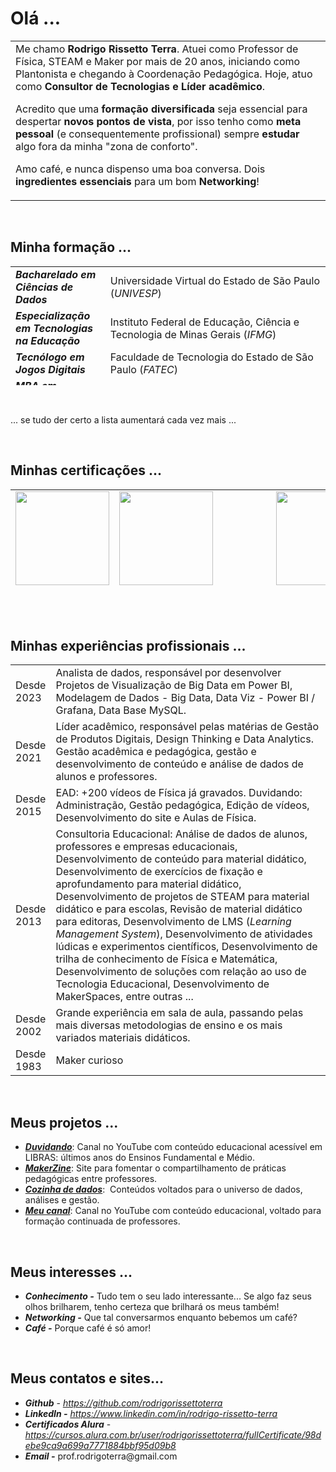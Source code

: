 <h1>Olá ...</h1>
<table style="border-collapse: collapse; width: 100%;">
<tbody>
<tr>
<td style="width: 75%;">Me chamo <b>Rodrigo Rissetto Terra</b>. Atuei como Professor de Física, STEAM e Maker por mais de 20 anos, iniciando como Plantonista e chegando à Coordenação Pedagógica. Hoje, atuo como <b>Consultor de Tecnologias e Líder acadêmico</b>.

Acredito que uma <b>formação diversificada</b> seja essencial para despertar <b>novos pontos de vista</b>, por isso tenho como <b>meta pessoal</b> (e consequentemente profissional) sempre <b>estudar</b> algo fora da minha "zona de conforto".

Amo café, e nunca dispenso uma boa conversa. Dois <b>ingredientes essenciais</b> para um bom <b>Networking</b>!</td>
</tr>
</tbody>
</table>
&nbsp;
<h2><b>Minha formação ... </b></h2>
<table style="border-collapse: collapse; width: 100%; height: 190px;">
<tbody>
<tr style="height: 24px;">
<td style="width: 30.1095%; height: 24px;"><b><em>Bacharelado em Ciências de Dados</em></b></td>
<td style="width: 69.8906%; height: 24px;">Universidade Virtual do Estado de São Paulo (<i>UNIVESP</i>)</td>
</tr>
<tr style="height: 24px;">
<td style="width: 30.1095%; height: 24px;"><b><em>Especialização em Tecnologias na Educação</em></b></td>
<td style="width: 69.8906%; height: 24px;">Instituto Federal de Educação, Ciência e Tecnologia de Minas Gerais (<em>IFMG</em>)</td>
</tr>
<tr style="height: 24px;">
<td style="width: 30.1095%; height: 24px;"><b><em>Tecnólogo em Jogos Digitais</em></b></td>
<td style="width: 69.8906%; height: 24px;">Faculdade de Tecnologia do Estado de São Paulo (<em>FATEC</em>)</td>
</tr>
<tr style="height: 22px;">
<td style="width: 30.1095%; height: 22px;"><b><em>MBA em Marketing Digital e E-commerce</em></b></td>
<td style="width: 69.8906%; height: 22px;">Serviço Nacional de Aprendizagem Comercial (<em>SENAC</em>)</td>
</tr>
<tr style="height: 24px;">
<td style="width: 30.1095%; height: 24px;"><b><em>MBA em Engenharia Financeira</em></b></td>
<td style="width: 69.8906%; height: 24px;">Programa de Educação Continuada da Escola Politécnica da USP (<em>PECE</em>-<wbr /><em>Poli</em>)</td>
</tr>
<tr style="height: 24px;">
<td style="width: 30.1095%; height: 24px;"><b><em>Licenciatura em Física</em></b></td>
<td style="width: 69.8906%; height: 24px;">Instituto de Física da Universidade de São Paulo (<em>IF-USP</em>)</td>
</tr>
<tr style="height: 24px;">
<td style="width: 30.1095%; height: 24px;"><b><em>Técnico em Mecatrônica</em></b></td>
<td style="width: 69.8906%; height: 24px;">Escola Técnica Estadual Lauro Gomes (<em>ETEC-LG</em>)</td>
</tr>
</tbody>
</table>
&nbsp;

... se tudo der certo a lista aumentará cada vez mais ...

&nbsp;
<h2><b>Minhas certificações ... </b></h2>
<table class=" aligncenter" style="border-collapse: collapse; width: 100%; height: 176px;">
<tbody>
<tr style="height: 88px;">
<td style="width: 20%; text-align: center; height: 88px;"><img class="aligncenter wp-image-18805 size-thumbnail" src="https://www.makerzine.com.br/wp-content/uploads/2023/02/GCC_badge_PGM_1000x1000-150x150.png" alt="" width="150" height="150" /></td>
<td style="width: 20.0664%; text-align: center; height: 88px;"><img class="aligncenter wp-image-18808 size-thumbnail" src="https://www.makerzine.com.br/wp-content/uploads/2023/02/Professional_Certificate_-_Data_Analyst-150x150.png" alt="" width="150" height="150" /></td>
<td style="width: 19.9336%; text-align: center; height: 88px;"><img class="aligncenter wp-image-18809 size-thumbnail" src="https://www.makerzine.com.br/wp-content/uploads/2023/02/Scrum-Foundation-Professional-Certificate-SFPC-2021_-150x150.png" alt="" width="150" height="150" /></td>
<td style="width: 20%; text-align: center; height: 88px;"><img class="aligncenter wp-image-18804 size-thumbnail" src="https://www.makerzine.com.br/wp-content/uploads/2023/02/CEM-_-Selo-150x150.png" alt="" width="150" height="150" /></td>
</tr>
<tr style="height: 88px;">
<td style="width: 20%; text-align: center; height: 88px;">&nbsp;

<img class="aligncenter wp-image-18806 size-thumbnail" src="https://www.makerzine.com.br/wp-content/uploads/2023/02/GCE_Badges_01-150x150.png" alt="" width="150" height="150" /></td>
<td style="width: 20.0664%; text-align: center; height: 88px;"><img class="aligncenter wp-image-18807" src="https://www.makerzine.com.br/wp-content/uploads/2023/02/Minecraft-Education-Edition-Certificacao-249x300.png" alt="" width="124" height="150" /></td>
<td style="width: 19.9336%; text-align: center; height: 88px;" colspan="2"><img class="aligncenter wp-image-18811" src="https://www.makerzine.com.br/wp-content/uploads/2023/02/arduino.png" alt="" width="655" height="150" /></td>
</tr>
</tbody>
</table>
&nbsp;
<p style="text-align: center;"></p>
<h2><b>Minhas experiências profissionais ...
</b></h2>
<table style="border-collapse: collapse; width: 100%;">
<tbody>
<tr>
<td style="width: 9.38952%;">Desde 2023</td>
<td style="width: 90.6105%;">Analista de dados, responsável por desenvolver Projetos de Visualização de Big Data em Power BI, Modelagem de Dados - Big Data, Data Viz - Power BI / Grafana, Data Base MySQL.</td>
</tr>
 <tr>
<td style="width: 9.38952%;">Desde 2021</td>
<td style="width: 90.6105%;">Líder acadêmico, responsável pelas matérias de Gestão de Produtos Digitais, Design Thinking e Data Analytics. Gestão acadêmica e pedagógica, gestão e desenvolvimento de conteúdo e análise de dados de alunos e professores.</td>
</tr>
<tr>
<td style="width: 9.38952%;">Desde 2015</td>
<td style="width: 90.6105%;">EAD: +200 vídeos de Física já gravados. Duvidando: Administração, Gestão pedagógica, Edição de vídeos, Desenvolvimento do site e Aulas de Física.</td>
</tr>
<tr>
<td style="width: 9.38952%;">Desde 2013</td>
<td style="width: 90.6105%;">Consultoria Educacional: Análise de dados de alunos, professores e empresas educacionais, Desenvolvimento de conteúdo para material didático, Desenvolvimento de exercícios de fixação e aprofundamento para material didático, Desenvolvimento de projetos de STEAM para material didático e para escolas, Revisão de material didático para editoras, Desenvolvimento de LMS (<em>Learning Management System</em>), Desenvolvimento de atividades lúdicas e experimentos científicos, Desenvolvimento de trilha de conhecimento de Física e Matemática, Desenvolvimento de soluções com relação ao uso de Tecnologia Educacional, Desenvolvimento de MakerSpaces, entre outras ...</td>
</tr>
<tr>
<td style="width: 9.38952%;">Desde 2002</td>
<td style="width: 90.6105%;">Grande experiência em sala de aula, passando pelas mais diversas metodologias de ensino e os mais variados materiais didáticos.</td>
</tr>
<tr>
<td style="width: 9.38952%;">Desde 1983</td>
<td style="width: 90.6105%;">Maker curioso</td>
</tr>
</tbody>
</table>
&nbsp;
<h2><b>Meus projetos ...
</b></h2>
<ul>
 	<li><b><em><a href="https://www.youtube.com/channel/UCGloIrjJ2Hadenqc1YcQT0A?sub_confirmation=1" target="_blank" rel="noopener noreferrer">Duvidando</a></em></b>: Canal no YouTube com conteúdo educacional acessível em LIBRAS: últimos anos do Ensinos Fundamental e Médio.</li>
 	<li><b><em><a href="https://www.makerzine.com.br/" target="_blank" rel="noopener noreferrer">MakerZine</a></em></b>: Site para fomentar o compartilhamento de práticas pedagógicas entre professores.</li>
 	<li><em><b><a href="https://www.makerzine.com.br/cozinha-de-dados/" target="_blank" rel="noopener noreferrer">Cozinha de dados</a></b></em>:  Conteúdos voltados para o universo de dados, análises e gestão.</li>
 	<li><b><em><a href="https://www.youtube.com/channel/UCZIdVI9NbgYE1YIEpM0Wnmw?sub_confirmation=1" target="_blank" rel="noopener noreferrer">Meu canal</a></em></b>: Canal no YouTube com conteúdo educacional, voltado para formação continuada de professores.</li>
</ul>
&nbsp;
<h2><b>Meus interesses ...
</b></h2>
<ul>
 	<li><em><b>Conhecimento -</b></em> Tudo tem o seu lado interessante... Se algo faz seus olhos brilharem, tenho certeza que brilhará os meus também!</li>
 	<li><em><b>Networking -</b> </em>Que tal conversarmos enquanto bebemos um café?</li>
 	<li><em><b>Café -</b> </em>Porque café é só amor!</li>
</ul>
&nbsp;
<h2><b>Meus contatos e sites...</b></h2>
<ul>
 	<li><em><strong>Github</strong></em> - <a href="https://github.com/rodrigorissettoterra" target="_blank" rel="nofollow noopener noreferrer"><span style="text-decoration: underline;"><em>https://github.com/rodrigorissettoterra</em></span></a></li>
 	<li><em><b>LinkedIn -</b></em> <a href="https://www.linkedin.com/in/rodrigo-rissetto-terra" target="_blank" rel="nofollow noopener noreferrer"><span style="text-decoration: underline;"><em>https://www.linkedin.com/in/rodrigo-rissetto-terra</em></span></a></li>
 	<li><em><strong>Certificados Alura</strong></em> - <a href="https://cursos.alura.com.br/user/rodrigorissettoterra/fullCertificate/98debe9ca9a699a7771884bbf95d09b8" target="_blank" rel="nofollow noopener noreferrer"><span style="text-decoration: underline;"><em>https://cursos.alura.com.br/user/rodrigorissettoterra/fullCertificate/98debe9ca9a699a7771884bbf95d09b8</em></span></a></li>
 	<li><em><b>Email -</b> </em>prof.rodrigoterra@gmail.com</li>
</ul>
